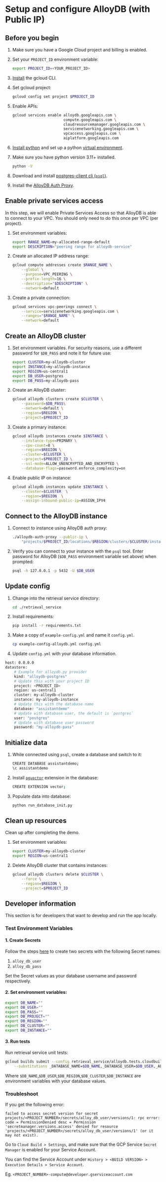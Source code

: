 # Setup and configure AlloyDB (with Public IP)

## Before you begin

1. Make sure you have a Google Cloud project and billing is enabled.

1. Set your `PROJECT_ID` environment variable:

    ```bash
    export PROJECT_ID=<YOUR_PROJECT_ID>
    ```

1. [Install](https://cloud.google.com/sdk/docs/install) the gcloud CLI.

1. Set gcloud project:

    ```bash
    gcloud config set project $PROJECT_ID
    ```

1. Enable APIs:

    ```bash
    gcloud services enable alloydb.googleapis.com \
                           compute.googleapis.com \
                           cloudresourcemanager.googleapis.com \
                           servicenetworking.googleapis.com \
                           vpcaccess.googleapis.com \
                           aiplatform.googleapis.com
    ```

1. [Install python][install-python] and set up a python [virtual environment][venv].

1. Make sure you have python version 3.11+ installed.

    ```bash
    python -V
    ```

1. Download and install [postgres-client cli (`psql`)][install-psql].

1. Install the [AlloyDB Auth Proxy][install-alloydb-auth-proxy].

[install-python]: https://cloud.google.com/python/docs/setup#installing_python
[venv]: https://cloud.google.com/python/docs/setup#installing_and_using_virtualenv
[install-psql]: https://www.timescale.com/blog/how-to-install-psql-on-mac-ubuntu-debian-windows/
[install-alloydb-auth-proxy]: https://cloud.google.com/alloydb/docs/auth-proxy/connect#install


## Enable private services access

In this step, we will enable Private Services Access so that AlloyDB is able to
connect to your VPC. You should only need to do this once per VPC (per project).

1. Set environment variables:

    ```bash
    export RANGE_NAME=my-allocated-range-default
    export DESCRIPTION="peering range for alloydb-service"
    ```

1. Create an allocated IP address range:

    ```bash
    gcloud compute addresses create $RANGE_NAME \
        --global \
        --purpose=VPC_PEERING \
        --prefix-length=16 \
        --description="$DESCRIPTION" \
        --network=default
    ```

1. Create a private connection:

    ```bash
    gcloud services vpc-peerings connect \
        --service=servicenetworking.googleapis.com \
        --ranges="$RANGE_NAME" \
        --network=default
    ```


## Create an AlloyDB cluster

1. Set environment variables. For security reasons, use a different password for
   `$DB_PASS` and note it for future use:

    ```bash
    export CLUSTER=my-alloydb-cluster
    export INSTANCE=my-alloydb-instance
    export REGION=us-central1
    export DB_USER=postgres
    export DB_PASS=my-alloydb-pass
    ```

1. Create an AlloyDB cluster:

    ```bash
    gcloud alloydb clusters create $CLUSTER \
        --password=$DB_PASS\
        --network=default \
        --region=$REGION \
        --project=$PROJECT_ID
    ```

1. Create a primary instance:

    ```bash
    gcloud alloydb instances create $INSTANCE \
        --instance-type=PRIMARY \
        --cpu-count=8 \
        --region=$REGION \
        --cluster=$CLUSTER \
        --project=$PROJECT_ID \
        --ssl-mode=ALLOW_UNENCRYPTED_AND_ENCRYPTED \
        --database-flags=password.enforce_complexity=on
    ```

1. Enable public IP on instance:

    ```bash
    gcloud alloydb instances update $INSTANCE \
        --cluster=$CLUSTER  \
        --region=$REGION  \
        --assign-inbound-public-ip=ASSIGN_IPV4
    ```


## Connect to the AlloyDB instance

1. Connect to instance using AlloyDB auth proxy:

    ```bash
    ./alloydb-auth-proxy --public-ip \
        "projects/$PROJECT_ID/locations/$REGION/clusters/$CLUSTER/instances/$INSTANCE"
    ```

1. Verify you can connect to your instance with the `psql` tool. Enter
   password for AlloyDB (`$DB_PASS` environment variable set above) when prompted:

    ```bash
    psql -h 127.0.0.1 -p 5432 -U $DB_USER
    ```

## Update config

1. Change into the retrieval service directory:

    ```bash
    cd ./retrieval_service
    ```

1. Install requirements:

    ```bash
    pip install -r requirements.txt
    ```

1. Make a copy of `example-config.yml` and name it `config.yml`.

    ```bash
    cp example-config-alloydb.yml config.yml
    ```

1. Update `config.yml` with your database information.

```bash
host: 0.0.0.0
datastore:
    # Example for alloydb.py provider
    kind: "alloydb-postgres"
    # Update this with your project ID
    project: <PROJECT_ID>
    region: us-central1
    cluster: my-alloydb-cluster
    instance: my-alloydb-instance
    # Update this with the database name
    database: "assistantdemo"
    # Update with database user, the default is `postgres`
    user: "postgres"
    # Update with database user password
    password: "my-alloydb-pass"
```

## Initialize data

1. While connected using `psql`, create a database and switch to it:

    ```bash
    CREATE DATABASE assistantdemo;
    \c assistantdemo
    ```

1. Install [`pgvector`][pgvector] extension in the database:

    ```bash
    CREATE EXTENSION vector;
    ```

1. Populate data into database:

    ```bash
    python run_database_init.py
    ```

[pgvector]: https://github.com/pgvector/pgvector

## Clean up resources

Clean up after completing the demo.

1. Set environment variables:

    ```bash
    export CLUSTER=my-alloydb-cluster
    export REGION=us-central1
    ```

1. Delete AlloyDB cluster that contains instances:

    ```bash
    gcloud alloydb clusters delete $CLUSTER \
        --force \
        --region=$REGION \
        --project=$PROJECT_ID
    ```

## Developer information

This section is for developers that want to develop and run the app locally.

### Test Environment Variables

#### 1. Create Secrets
Follow the steps [here](https://cloud.google.com/secret-manager/docs/creating-and-accessing-secrets) to create two secrets with the following Secret names:
1. `alloy_db_user`
1. `alloy_db_pass`

Set the Secret values as your database username and password respectively.

#### 2. Set environment variables:

```bash
export DB_NAME=""
export DB_USER=""
export DB_PASS=""
export DB_PROJECT=""
export DB_REGION=""
export DB_CLUSTER=""
export DB_INSTANCE=""
```

#### 3. Run tests

Run retrieval service unit tests:

```bash
gcloud builds submit --config retrieval_service/alloydb.tests.cloudbuild.yaml \
    --substitutions _DATABASE_NAME=$DB_NAME,_DATABASE_USER=$DB_USER,_ALLOYDB_REGION=$DB_REGION,_ALLOYDB_CLUSTER=$DB_CLUSTER,_ALLOYDB_INSTANCE=$DB_INSTANCE
```

Where `$DB_NAME`,`$DB_USER`,`$DB_REGION`,`$DB_CLUSTER`,`$DB_INSTANCE` are environment variables with your database values.

### Troubleshoot
If you get the following error:
```
failed to access secret version for secret projects/<PROJECT_NUMBER>/secrets/alloy_db_user/versions/1: rpc error: code = PermissionDenied desc = Permission 'secretmanager.versions.access' denied for resource 'projects/<PROJECT_NUMBER>/secrets/alloy_db_user/versions/1' (or it may not exist).
```
Go to `Cloud Build > Settings`, and make sure that the GCP Service `Secret Manager` is enabled for your Service Account.

You can find the Service Account under `History > <BUILD VERSION> > Execution Details > Service Account`.

Eg. `<PROJECT_NUMBER>-compute@developer.gserviceaccount.com`